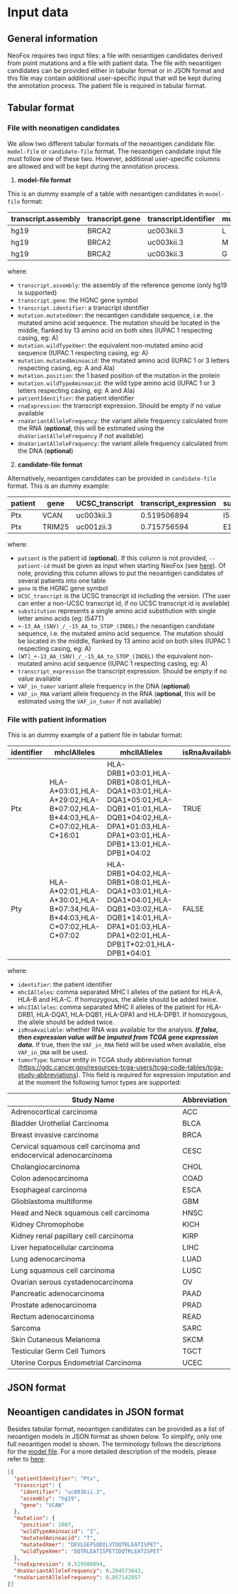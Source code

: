 # Input data

## General information

NeoFox requires two input files: a file with neoantigen candidates derived from point mutations and a file with patient data. The file with neoantigen candidates can be provided either in tabular format or in JSON format and this file may contain additional user-specific input that will be kept during the annotation process. The patient file is required in tabular format.

## Tabular format

### File with neonatigen candidates

We allow two different tabular formats of the neoantigen candidate file: `model-file` or `candidate-file` format. The neoantigen candidate input file must follow one of these two. However, additional user-specific columns are allowed and will be kept during the annotation process.   

1. **model-file format**  

This is an dummy example of a table with neoantigen candidates in `model-file` format:  

| transcript.assembly | transcript.gene | transcript.identifier | mutation.mutatedAminoacid | mutation.position | mutation.wildTypeAminoacid | patientIdentifier | rnaExpression | rnaVariantAlleleFrequency | dnaVariantAlleleFrequency |
|---------------------|-----------------|-----------------------|---------------------------|-------------------|----------------------------|-------------------|---------------|---------------------------|---------------------------|
| hg19                | BRCA2           | uc003kii.3            | L                         | 935               | F                          | Ptx               | 4.512         | 0.4675                    | 0.36103                   |
| hg19                | BRCA2           | uc003kii.3            | M                         | 518               | R                          | Ptx               | 0.154         | 0.015404                  | 0.034404                  |
| hg19                | BRCA2           | uc003kii.3            | G                         | 285               | K                          | Ptx               | 8.841207      | 0.89387                   | 0.51924                   |

where:
- `transcript.assembly`: the assembly of the reference genome (only hg19 is supported)
- `transcript.gene`: the HGNC gene symbol   
- `transcript.identifier`: a transcript identifier
- `mutation.mutatedXmer`: the neoantigen candidate sequence, i.e. the mutated amino acid sequence. The mutation should be located in the middle, flanked by 13 amino acid on both sites (IUPAC 1 respecting casing, eg: A)
- `mutation.wildTypeXmer`: the equivalent non-mutated amino acid sequence (IUPAC 1 respecting casing, eg: A)
- `mutation.mutatedAminoacid`: the mutated amino acid (IUPAC 1 or 3 letters respecting casing, eg: A and Ala)
- `mutation.position`: the 1 based position of the mutation in the protein
- `mutation.wildTypeAminoacid`: the wild type amino acid (IUPAC 1 or 3 letters respecting casing, eg: A and Ala)
- `patientIdentifier`: the patient identifier
- `rnaExpression`: the transcript expression. Should be empty if no value available
- `rnaVariantAlleleFrequency`: the variant allele frequency calculated from the RNA (**optional**, this will be estimated using the `dnaVariantAlleleFrequency` if not available)
- `dnaVariantAlleleFrequency`: the variant allele frequency calculated from the DNA (**optional**)  



2. **candidate-file format**  

Alternatively, neoantigen candidates can be provided in `candidate-file` format. This is an dummy example:  

|  patient | gene   | UCSC_transcript | transcript_expression | substitution | +-13_AA_(SNV)_/_-15_AA_to_STOP_(INDEL) | [WT]_+-13_AA_(SNV)_/_-15_AA_to_STOP_(INDEL) | VAF_in_tumor | VAF_in_RNA |
|----------|--------|-----------------|-----------------------|--------------|----------------------------------------|---------------------------------------------|--------------|------------|
|  Ptx     | VCAN   | uc003kii.3      | 0.519506894           | I547T        | DEVLGEPSQDILVTDQTRLEATISPET            | DEVLGEPSQDILVIDQTRLEATISPET                 |  0.294       |  0.857     |
|  Ptx     | TRIM25 | uc001zii.3      | 0.715756594           | E135S        | PQLHKNTVLCNVVSQFLQADLAREPPA            | PQLHKNTVLCNVVEQFLQADLAREPPA                 |  0.173       |  0.556     |

where:
- `patient` is the patient id (**optional**). If this column is not provided, `--patient-id` must be given as input when starting NeoFox (see [here](/03_03_usage.md)). Of note, providing this column allows to put the neoantigen candidates of several patients into one table.
- `gene` is the HGNC gene symbol
- `UCSC_trancript` is the UCSC transcript id including the version. (The user can enter a non-UCSC transcript id, if no UCSC transcript id is available)
- `substitution` represents a single amino acid substitution with single letter amino acids (eg: I547T)
- `+-13_AA_(SNV)_/_-15_AA_to_STOP_(INDEL)` the neoantigen candidate sequence, i.e. the mutated amino acid sequence. The mutation should be located in the middle, flanked by 13 amino acid on both sites (IUPAC 1 respecting casing, eg: A)
- `[WT]_+-13_AA_(SNV)_/_-15_AA_to_STOP_(INDEL)` the equivalent non-mutated amino acid sequence (IUPAC 1 respecting casing, eg: A)
- `transcript_expression` the transcript expression. Should be empty if no value available
- `VAF_in_tumor` variant allele frequency in the DNA (**optional**)
- `VAF_in_RNA` variant allele frequency in the RNA (**optional**, this will be estimated using the `VAF_in_tumor` if not available)


### File with patient information

This is an dummy example of a patient file in tabular format:  

| identifier | mhcIAlleles                                                                  | mhcIIAlleles                                                                                                                                                   | isRnaAvailable | tumorType |
|------------|------------------------------------------------------------------------------|----------------------------------------------------------------------------------------------------------------------------------------------------------------|----------------|-----------|
| Ptx        | HLA-A\*03:01,HLA-A\*29:02,HLA-B\*07:02,HLA-B\*44:03,HLA-C\*07:02,HLA-C*16:01 | HLA-DRB1\*03:01,HLA-DRB1\*08:01,HLA-DQA1\*03:01,HLA-DQA1\*05:01,HLA-DQB1\*01:01,HLA-DQB1\*04:02,HLA-DPA1\*01:03,HLA-DPA1\*03:01,HLA-DPB1\*13:01,HLA-DPB1*04:02 | TRUE           | HNSC      |
| Pty        | HLA-A\*02:01,HLA-A\*30:01,HLA-B\*07:34,HLA-B\*44:03,HLA-C\*07:02,HLA-C*07:02 | HLA-DRB1\*04:02,HLA-DRB1\*08:01,HLA-DQA1\*03:01,HLA-DQA1\*04:01,HLA-DQB1\*03:02,HLA-DQB1\*14:01,HLA-DPA1\*01:03,HLA-DPA1\*02:01,HLA-DPB1T\*02:01,HLA-DPB1*04:01 | FALSE          | HNSC      |

where:
- `identifier`: the patient identifier
- `mhcIAlleles`: comma separated MHC I alleles of the patient for HLA-A, HLA-B and HLA-C. If homozygous, the allele should be added twice.
- `mhcIIAlleles`: comma separated  MHC II alleles of the patient for HLA-DRB1, HLA-DQA1, HLA-DQB1, HLA-DPA1 and HLA-DPB1. If homozygous, the allele should be added twice.
- `isRnaAvailable`: whether RNA was available for the analysis. ***If  false, then expression value will be imputed from TCGA gene expression data.*** If true, then the `VAF_in_RNA` field will be used when available, else `VAF_in_DNA` will be used.
- `tumorType`: tumour entity in TCGA study abbreviation format (https://gdc.cancer.gov/resources-tcga-users/tcga-code-tables/tcga-study-abbreviations). This field is required for expression imputation and at the moment the following tumor types are supported:

| Study Name                                                         | Abbreviation |
|--------------------------------------------------------------------|-------------------|
| Adrenocortical carcinoma                                           | ACC               |
| Bladder Urothelial Carcinoma                                       | BLCA              |
| Breast invasive carcinoma                                          | BRCA              |
| Cervical squamous cell carcinoma and endocervical adenocarcinoma   | CESC              |
| Cholangiocarcinoma                                                 | CHOL              |
| Colon adenocarcinoma                                               | COAD              |
| Esophageal carcinoma                                               | ESCA              |
| Glioblastoma multiforme                                            | GBM               |
| Head and Neck squamous cell carcinoma                              | HNSC              |
| Kidney Chromophobe                                                 | KICH              |
| Kidney renal papillary cell carcinoma                              | KIRP              |
| Liver hepatocellular carcinoma                                     | LIHC              |
| Lung adenocarcinoma                                                | LUAD              |
| Lung squamous cell carcinoma                                       | LUSC              |
| Ovarian serous cystadenocarcinoma                                  | OV                |
| Pancreatic adenocarcinoma                                          | PAAD              |
| Prostate adenocarcinoma                                            | PRAD              |
| Rectum adenocarcinoma                                              | READ              |
| Sarcoma                                                            | SARC              |
| Skin Cutaneous Melanoma                                            | SKCM              |
| Testicular Germ Cell Tumors                                        | TGCT              |
| Uterine Corpus Endometrial Carcinoma                               | UCEC              |

## JSON format

## Neoantigen candidates in JSON format 

Besides tabular format, neoantigen candidates can be provided as a list of neoantigen models in JSON format as shown below. To simplify, only one full neoantigen model is shown. The terminology follows the descriptions for the [model file](#tabular-format). For a more detailed description of the models, please refer to [here](05_models.md):  

```json
[{
  "patientIdentifier": "Ptx",
  "transcript": {
    "identifier": "uc003kii.3",
    "assembly": "hg19",
    "gene": "VCAN"
  },
  "mutation": {
    "position": 1007,
    "wildTypeAminoacid": "I",
    "mutatedAminoacid": "T",
    "mutatedXmer": "DEVLGEPSQDILVTDQTRLEATISPET",
    "wildTypeXmer": "DQTRLEATISPETIDQTRLEATISPET"
  },
  "rnaExpression": 0.519506894,
  "dnaVariantAlleleFrequency": 0.294573643,
  "rnaVariantAlleleFrequency": 0.857142857
}]
``` 
